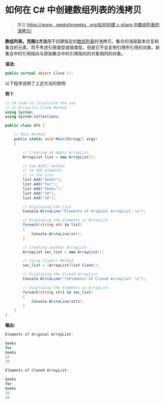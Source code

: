 # 如何在 C# 中创建数组列表的浅拷贝

> 原文:[https://www . geeksforgeeks . org/如何创建 c-sharp 中数组列表的浅拷贝/](https://www.geeksforgeeks.org/how-to-create-a-shallow-copy-of-arraylist-in-c-sharp/)

**数组列表。克隆()方法**用于创建指定的[数组列表](https://www.geeksforgeeks.org/c-sharp-arraylist-class/)的浅拷贝。集合的浅层副本仅复制集合的元素，而不考虑引用类型或值类型。但是它不会复制引用所引用的对象。新集合中的引用指向与原始集合中的引用指向的对象相同的对象。

**语法:**

```cs
public virtual object Clone ();
```

以下程序说明了上述方法的使用:

**例 1:**

```cs
// C# code to illustrate the use 
// of ArrayList.Clone Method
using System;
using System.Collections;

public class GFG {

    // Main Method
    public static void Main(String[] args)
    {

        // Creating an empty ArrayList
        ArrayList list = new ArrayList();

        // Use Add() method
        // to Add elements 
        // in the list
        list.Add("Geeks");
        list.Add("for");
        list.Add("Geeks");
        list.Add("10");
        list.Add("20");

        // Displaying the list
        Console.WriteLine("Elements of Original ArrayList: \n");

        // Displaying the elements in ArrayList
        foreach(string str in list)
        {
            Console.WriteLine(str);
        }

        // Creating another ArrayList
        ArrayList sec_list = new ArrayList();

        // using Clone() Method
        sec_list = (ArrayList)list.Clone();

        // Displaying the Cloned ArrayList
        Console.WriteLine("\nElements of Cloned ArrayList: \n");

        // Displaying the elements in ArrayList
        foreach(string str1 in sec_list)
        {
            Console.WriteLine(str1);
        }
    }
}
```

**输出:**

```cs
Elements of Original ArrayList: 

Geeks
for
Geeks
10
20

Elements of Cloned ArrayList: 

Geeks
for
Geeks
10
20

```